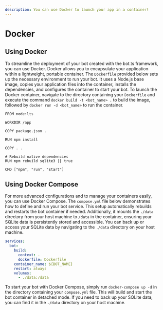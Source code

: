 ```yaml
---
description: You can use Docker to launch your app in a container!
---
```


# Docker

## Using Docker

To streamline the deployment of your bot created with the bot.ts framework, you can use Docker. Docker allows you to encapsulate your application within a lightweight, portable container. The `Dockerfile` provided below sets up the necessary environment to run your bot. It uses a Node.js base image, copies your application files into the container, installs the dependencies, and configures the container to start your bot. To launch the Docker container, navigate to the directory containing your `Dockerfile` and execute the command `docker build -t <bot_name> .` to build the image, followed by `docker run -d <bot_name>` to run the container.

```docker
FROM node:lts

WORKDIR /app

COPY package.json .

RUN npm install

COPY . .

# Rebuild native dependencies
RUN npm rebuild sqlite3 || true

CMD ["npm", "run", "start"]
```

## Using Docker Compose

For more advanced configurations and to manage your containers easily, you can use Docker Compose. The `compose.yml` file below demonstrates how to define and run your bot service. This setup automatically rebuilds and restarts the bot container if needed. Additionally, it mounts the `./data` directory from your host machine to `/data` in the container, ensuring your SQLite data is persistently stored and accessible. You can back up or access your SQLite data by navigating to the `./data` directory on your host machine.

```yaml
services:
  bot:
    build:
      context: .
      dockerfile: Dockerfile
    container_name: ${BOT_NAME}
    restart: always
    volumes:
      - ./data:/data
```

To start your bot with Docker Compose, simply run `docker-compose up -d` in the directory containing your `compose.yml` file. This will build and start the bot container in detached mode. If you need to back up your SQLite data, you can find it in the `./data` directory on your host machine.
